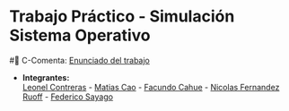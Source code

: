 # Trabajo Práctico - Simulación Sistema Operativo

#📄 C-Comenta: [Enunciado del trabajo](https://docs.google.com/document/d/1-AqFTroovEMcA1BfC2rriB5jsLE6SUa4mbcAox1rPec/edit?tab=t.0#heading=h.1302m92)

- **Integrantes:**  
 [Leonel Contreras](https://github.com/LeonelArianContreras) - [Matias Cao]((https://github.com/MatiC25)) - [Facundo Cahue](https://github.com/FacundoCahue) - [Nicolas Fernandez Ruoff](https://github.com/NicolasFernandezRuoff) - [Federico Sayago](https://github.com/FedericoEncinazSayago)
